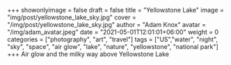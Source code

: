 +++
showonlyimage = false
draft = false
title = "Yellowstone Lake"
image = "img/post/yellowstone_lake_sky.jpg"
cover = "/img/post/yellowstone_lake_sky.jpg"
author = "Adam Knox"
avatar = "/img/adam_avatar.jpeg"
date = "2021-05-01T12:01:01+06:00"
weight = 0
categories = ["photography", "art", "travel"]
tags = ["US","water", "night", "sky", "space", "air glow", "lake", "nature", "yellowstone", "national park"]
+++
Air glow and the milky way above Yellowstone Lake
<!--more-->
